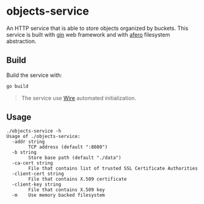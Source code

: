 # objects-service

An HTTP service that is able to store objects organized by buckets. This service is built with [gin][1] web framework and with [afero][2] filesystem abstraction.

## Build

Build the service with:

```sh
go build
```

> The service use [Wire][3] automated initialization.

## Usage

```
./objects-service -h
Usage of ./objects-service:
  -addr string
        TCP address (default ":8080")
  -b string
        Store base path (default "./data")
  -ca-cert string
        File that contains list of trusted SSL Certificate Authorities
  -client-cert string
        File that contains X.509 certificate
  -client-key string
        File that contains X.509 key
  -m    Use memory backed filesystem
```

[1]: https://github.com/gin-gonic/gin
[2]: https://github.com/spf13/afero
[3]: https://github.com/google/wire

